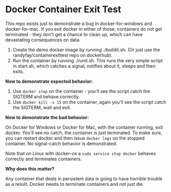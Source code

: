 # Docker Container Exit Test

This repo exists just to demonstrate a bug in docker-for-windows and docker-for-mac. If you exit docker in either of those, containers do not get terminated - they don't get a chance to clean up, which can have devastating consequences on data.

1. Create the demo docker image by running ./buildit.sh. (Or just use the randyfay/containerexittest repo on dockerhub).
2. Run the container by running ./runit.sh. This runs the very simple script in start.sh, which catches a signal, notifies about it, sleeps and then exits.

**Now to demonstrate expected behavior:**

1. Use `docker stop` on the container - you'll see the script catch the SIGTERM and behave correctly.
2. Use `docker kill -s 15` on the container, again you'll see the script catch the SIGTERM, wait and exit.

**Now to demonstrate the bad behavior:**

On Docker for Windows or Docker for Mac, with the container running, exit docker. You'll see no catch, the container is just terminated. To make sure, you can restart docker and then issue `docker logs` on the stopped container. No signal-catch behavior is demonstrated.

Note that on *Linux* with docker-ce a `sudo service stop docker` behaves correctly and terminates containers.

**Why does this matter?**

Any container that deals in persistent data is going to have horrible trouble as a result. Docker needs to terminate containers and not just die.